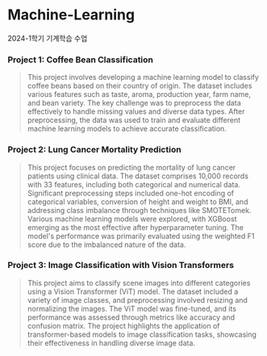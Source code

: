 # Machine-Learning
2024-1학기 기계학습 수업



### Project 1: Coffee Bean Classification
> This project involves developing a machine learning model to classify coffee beans based on their country of origin. The dataset includes various features such as taste, aroma, production year, farm name, and bean variety. The key challenge was to preprocess the data effectively to handle missing values and diverse data types. After preprocessing, the data was used to train and evaluate different machine learning models to achieve accurate classification.

### Project 2: Lung Cancer Mortality Prediction
> This project focuses on predicting the mortality of lung cancer patients using clinical data. The dataset comprises 10,000 records with 33 features, including both categorical and numerical data. Significant preprocessing steps included one-hot encoding of categorical variables, conversion of height and weight to BMI, and addressing class imbalance through techniques like SMOTETomek. Various machine learning models were explored, with XGBoost emerging as the most effective after hyperparameter tuning. The model's performance was primarily evaluated using the weighted F1 score due to the imbalanced nature of the data.

### Project 3: Image Classification with Vision Transformers
> This project aims to classify scene images into different categories using a Vision Transformer (ViT) model. The dataset included a variety of image classes, and preprocessing involved resizing and normalizing the images. The ViT model was fine-tuned, and its performance was assessed through metrics like accuracy and confusion matrix. The project highlights the application of transformer-based models to image classification tasks, showcasing their effectiveness in handling diverse image data.






